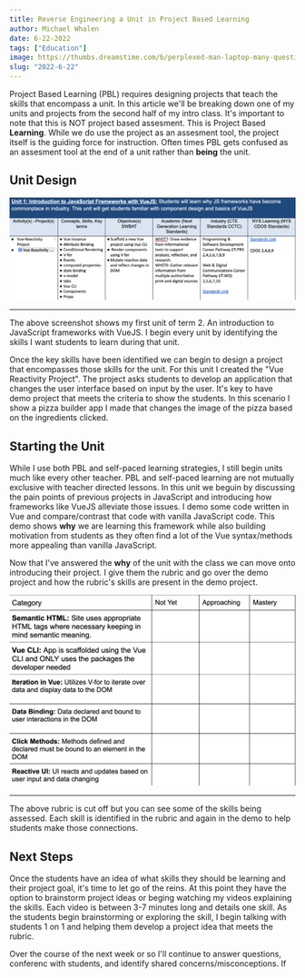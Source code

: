 ```yaml
---
title: Reverse Engineering a Unit in Project Based Learning 
author: Michael Whalen
date: 6-22-2022
tags: ["Education"]
image: https://thumbs.dreamstime.com/b/perplexed-man-laptop-many-questions-no-answer-young-80364526.jpg
slug: "2022-6-22" 
---
```


Project Based Learning (PBL) requires designing projects that teach the skills that encompass a unit. In this article we'll be breaking down one of my units and projects from the second half of my intro class. It's important to note that this is NOT project based assesment. This is Project Based **Learning**. While we do use the project as an assesment tool, the project itself is the guiding force for instruction. Often times PBL gets confused as an assesment tool at the end of a unit rather than **being** the unit. 

## Unit Design
![Screenshot of a unit plan](PBL-unit.png)

---  

The above screenshot shows my first unit of term 2. An introduction to JavaScript frameworks with VueJS. I begin every unit by identifying the skills I want students to learn during that unit. 

Once the key skills have been identified we can begin to design a project that encompasses those skills for the unit. For this unit I created the "Vue Reactivity Project". The project asks students to develop an application that changes the user interface based on input by the user. It's key to have demo project that meets the criteria to show the students. In this scenario I show a pizza builder app I made that changes the image of the pizza based on the ingredients clicked. 

## Starting the Unit

While I use both PBL and self-paced learning strategies, I still begin units much like every other teacher. PBL and self-paced learning are not mutually exclusive with teacher directed lessons. In this unit we beguin by discussing the pain points of previous projects in JavaScript and introducing how frameworks like VueJS alleviate those issues. I demo some code written in Vue and compare/contrast that code with vanilla JavaScript code. This demo shows **why** we are learning this framework while also building motivation from students as they often find a lot of the Vue syntax/methods more appealing than vanilla JavaScript. 

Now that I've answered the **why** of the unit with the class we can move onto introducing their project. I give them the rubric and go over the demo project and how the rubric's skills are present in the demo project. 


![Screenshot of a Rubric](PBL-2.png)



---

The above rubric is cut off but you can see some of the skills being assessed. Each skill is identified in the rubric and again in the demo to help students make those connections. 

## Next Steps

Once the students have an idea of what skills they should be learning and their project goal, it's time to let go of the reins. At this point they have the option to brainstorm project ideas or beging watching my videos explaining the skills. Each video is between 3-7 minutes long and details one skill. As the students begin brainstorming or exploring the skill, I begin talking with students 1 on 1 and helping them develop a project idea that meets the rubric. 

Over the course of the next week or so I'll continue to answer questions, conferenc with students, and identify shared concerns/misconceptions. If